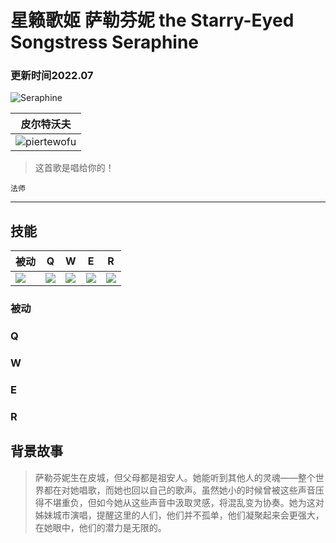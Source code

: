 # 星籁歌姬 萨勒芬妮 the Starry-Eyed Songstress Seraphine

### 更新时间2022.07

![Seraphine](https://game.gtimg.cn/images/lol/universe/v1/assets/images/champion/splash/Seraphine_0.jpg)


|                                     皮尔特沃夫                                     |
| :-----------------------------------------------------------------------------------: |
| ![piertewofu](https://game.gtimg.cn/images/lol/universe/images/piltover_emblem.png) |

> 这首歌是唱给你的！

`法师`

---

## 技能


| 被动                                                                        | Q                                                                  | W                                                                  | E                                                                  | R                                                                  |
| ----------------------------------------------------------------------------- | -------------------------------------------------------------------- | -------------------------------------------------------------------- | -------------------------------------------------------------------- | -------------------------------------------------------------------- |
| ![](https://pic3.zhimg.com/80/v2-92168fe3f70ec68e6a9e1c74650164e6_720w.png) | ![](https://game.gtimg.cn/images/lol/act/img/spell/SeraphineQ.png) | ![](https://game.gtimg.cn/images/lol/act/img/spell/SeraphineW.png) | ![](https://game.gtimg.cn/images/lol/act/img/spell/SeraphineE.png) | ![](https://game.gtimg.cn/images/lol/act/img/spell/SeraphineR.png) |
### 被动

### Q

### W

### E

### R



## 背景故事

> 萨勒芬妮生在皮城，但父母都是祖安人。她能听到其他人的灵魂——整个世界都在对她唱歌，而她也回以自己的歌声。虽然她小的时候曾被这些声音压得不堪重负，但如今她从这些声音中汲取灵感，将混乱变为协奏。她为这对姊妹城市演唱，提醒这里的人们，他们并不孤单，他们凝聚起来会更强大，在她眼中，他们的潜力是无限的。




